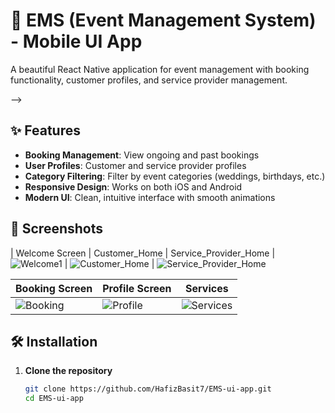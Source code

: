 # 🎉 EMS (Event Management System) - Mobile UI App

A beautiful React Native application for event management with booking functionality, customer profiles, and service provider management.
<!-- ![App Screenshot](screenshots/Welcome1.png.jpeg)
![App Screenshot](screenshots/Welcome2.png.jpeg)
![App Screenshot](screenshots/Welcome3.png.jpeg)
![App Screenshot](screenshots/Login.png.jpeg)
![App Screenshot](screenshots/SignUp.png.jpeg)
![App Screenshot](screenshots/Customer_Home.png.jpeg)  <!-- Add your screenshot here -->
<!-- ![App Screenshot](screenshots/Provider_Home.png.jpeg) --> -->
## ✨ Features

- **Booking Management**: View ongoing and past bookings
- **User Profiles**: Customer and service provider profiles
- **Category Filtering**: Filter by event categories (weddings, birthdays, etc.)
- **Responsive Design**: Works on both iOS and Android
- **Modern UI**: Clean, intuitive interface with smooth animations

## 📱 Screenshots
| Welcome Screen | Customer_Home | Service_Provider_Home |
 ![Welcome1](screenshots/Welcome1.png.jpeg) | ![Customer_Home](screenshots/Customer_Home.png.jpeg) | ![Service_Provider_Home](screenshots/Provider_Home.png.jpeg)

| Booking Screen | Profile Screen | Services |
|--------------|--------------|--------------|
| ![Booking](screenshots/Provider_Bookings.png.jpeg) | ![Profile](screenshots/Provider_Portfolio.png.jpeg) | ![Services](screenshots/Provider_Services.png.jpeg) |

## 🛠️ Installation

1. **Clone the repository**
   ```bash
   git clone https://github.com/HafizBasit7/EMS-ui-app.git
   cd EMS-ui-app